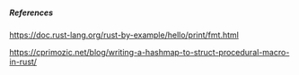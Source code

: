 
##### References

https://doc.rust-lang.org/rust-by-example/hello/print/fmt.html

https://cprimozic.net/blog/writing-a-hashmap-to-struct-procedural-macro-in-rust/
